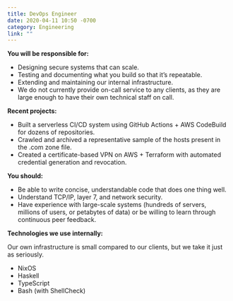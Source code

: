 ```yaml
---
title: DevOps Engineer
date: 2020-04-11 10:50 -0700
category: Engineering
link: ""
---
```


**You will be responsible for:**

- Designing secure systems that can scale.
- Testing and documenting what you build so that it’s repeatable.
- Extending and maintaining our internal infrastructure.
- We do not currently provide on-call service to any clients, as they are large enough to have their own technical staff on call.

**Recent projects:**

- Built a serverless CI/CD system using GitHub Actions + AWS CodeBuild for dozens of repositories.
- Crawled and archived a representative sample of the hosts present in the .com zone file.
- Created a certificate-based VPN on AWS + Terraform with automated credential generation and revocation.

**You should:**

- Be able to write concise, understandable code that does one thing well.
- Understand TCP/IP, layer 7, and network security.
- Have experience with large-scale systems (hundreds of servers, millions of users, or petabytes of data) or be willing to learn through continuous peer feedback.

**Technologies we use internally:**

Our own infrastructure is small compared to our clients, but we take it just as seriously.

- NixOS
- Haskell
- TypeScript
- Bash (with ShellCheck)
